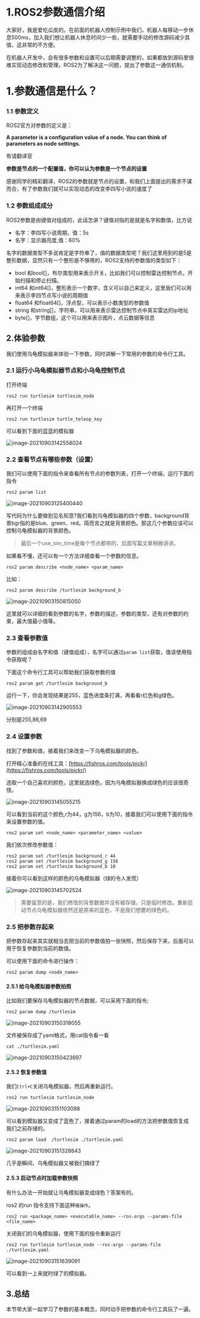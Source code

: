 # 1.ROS2参数通信介绍

大家好，我是爱吃瓜皮的。在前面的机器人控制示例中我们，机器人每移动一步休息500ms，加入我们想让机器人休息时间少一些，就需要手动的修改源码减少其值，这非常的不方便。

在机器人开发中，会有很多参数和设置可以后期需要调整的，如果都放到源码里很难实现动态修改和管理，ROS2为了解决这一问题，提出了参数这一通信机制。

# 1.参数通信是什么？

### 1.1 参数定义

ROS2官方对参数的定义是：

**A parameter is a configuration value of a node. You can think of parameters as node settings.**

有请翻译官

**参数是节点的一个配置值，你可以认为参数是一个节点的设置**

感谢同学的精彩翻译，ROS2的参数就是节点的设置，和我们上面提出的需求不谋而合，有了参数我们就可以实现动态的改变李四写小说的速度了

### 1.2 参数组成成分

ROS2参数是由键值对组成的，此话怎讲？键值对指的是就是名字和数值，比方说

- 名字：李四写小说周期，值：5s
- 名字：显示器亮度,值：60%

名字的数据类型不多说肯定是字符串了，值的数据类型呢？我们这里用到的是5是整形数据，显然只有一个整形是不够用的，ROS2支持的参数值的类型如下：

- bool 和bool[]，布尔类型用来表示开关，比如我们可以控制雷达控制节点，开始扫描和停止扫描。
- int64 和int64[]，整形表示一个数字，含义可以自己来定义，这里我们可以用来表示李四节点写小说的周期值
- float64 和float64[]，浮点型，可以表示小数类型的参数值
- string 和string[]，字符串，可以用来表示雷达控制节点中真实雷达的ip地址
- byte[]，字节数组，这个可以用来表示图片，点云数据等信息

## 2.体验参数

我们使用乌龟模拟器来体验一下参数，同时讲解一下常用的参数的命令行工具。

### 2.1 运行小乌龟模拟器节点和小乌龟控制节点

打开终端

```
ros2 run turtlesim turtlesim_node
```

再打开一个终端

```
ros2 run turtlesim turtle_teleop_key
```

可以看到下面的蓝蓝的模拟器

![image-20210903142558024](1.参数（Param）通信/imgs/image-20210903142558024.png)

### 2.2 查看节点有哪些参数（设置）

我们可以使用下面的指令来查看所有节点的参数列表，打开一个终端，运行下面的指令

```
ros2 param list
```

![image-20210903125400440](1.参数（Param）通信/imgs/image-20210903125400440.png)

写代码为什么要做到见名知意?我们看到乌龟模拟器的四个参数，background背景bgr指的是blue、green、red。简而言之就是背景颜色。那这几个参数应该可以控制乌龟模拟器的背景颜色。

> 最后一个use_sim_time是每个节点都带的，后面写篇文章稍微讲讲。

如果看不懂，还可以有一个方法详细查看一个参数的信息。

```
ros2 param describe <node_name> <param_name>
```

比如：

```
ros2 param describe /turtlesim background_b
```

![image-20210903150815050](1.参数（Param）通信/imgs/image-20210903150815050.png)

这里就可以详细的看到参数的名字，参数的描述，参数的类型，还有对参数的约束，最大值最小值等。

### 2.3 查看参数值

参数的组成由名字和值（键值组成），名字可以通过`param list`获取，值该使用指令获取呢？

下面这个命令行工具可以帮助我们获取参数的值

```
ros2 param get /turtlesim background_b
```

运行一下，你会发现结果是255，蓝色进度条打满，再看看r红色和g绿色。

![image-20210903142905553](1.参数（Param）通信/imgs/image-20210903142905553.png)

分别是255,86,69

### 2.4 设置参数

找到了参数和值，接着我们来改变一下乌龟模拟器的颜色。

打开精心准备的在线工具：[https://fishros.com/tools/pickr](https://fishros.com/tools/pickr/)

选取一个自己喜欢的颜色，这里就选绿色，因为乌龟模拟器换成绿色的应该很奇怪。

![image-20210903145055215](1.参数（Param）通信/imgs/image-20210903145055215.png)

可以看到当前的这个颜色,r为44，g为156，b为10，接着我们可以使用下面的指令来设置参数的值。

```
ros2 param set <node_name> <parameter_name> <value>
```

我们依次修改参数值：

```
ros2 param set /turtlesim background_r 44
ros2 param set /turtlesim background_g 156
ros2 param set /turtlesim background_b 10
```

接着你可以看到这样的颜色的乌龟模拟器（绿的令人发慌）

![image-20210903145702524](1.参数（Param）通信/imgs/image-20210903145702524.png)

> 需要留意的是，我们修改的背景数据并没有被存储，只是临时修改。重新启动节点乌龟模拟器依然还是原来的蓝色，不是我们想要的绿色的。

### 2.5 把参数存起来

把参数存起来其实就相当去把当前的参数值拍一张快照，然后保存下来，后面可以用于恢复参数到当前的数值。

可以使用下面的命令进行操作：

```
ros2 param dump <node_name>
```

#### 2.5.1 给乌龟模拟器参数拍照

比如我们要保存乌龟模拟器的节点数据，可以采用下面的指令;

```
ros2 param dump /turtlesim
```

![image-20210903150318055](1.参数（Param）通信/imgs/image-20210903150318055.png)

文件被保存成了yaml格式，用cat指令看一看

```
cat ./turtlesim.yaml
```

![image-20210903150423697](1.参数（Param）通信/imgs/image-20210903150423697.png)

#### 2.5.2 恢复参数值

我们`Ctrl+C`关闭乌龟模拟器，然后再重新运行。

```
ros2 run turtlesim turtlesim_node
```

![image-20210903151103098](1.参数（Param）通信/imgs/image-20210903151103098.png)

可以看到模拟器又变成了蓝色了，接着通过param的load的方法把参数值恢复成我们之前存储的。

```
ros2 param load  /turtlesim ./turtlesim.yaml
```

![image-20210903151328843](1.参数（Param）通信/imgs/image-20210903151328843.png)

几乎是瞬间，乌龟模拟器又被我们搞绿了

#### 2.5.3 启动节点时加载参数快照

有什么办法一开始就让乌龟模拟器变成绿色？答案有的。

ros2 的run 指令支持下面这种`骚操作`。

```
ros2 run <package_name> <executable_name> --ros-args --params-file <file_name>
```

关闭我们的乌龟模拟器，使用下面的指令重新运行

```
ros2 run turtlesim turtlesim_node --ros-args --params-file ./turtlesim.yaml
```

![image-20210903151639091](1.参数（Param）通信/imgs/image-20210903151639091.png)

可以看到一上来就时绿了的模拟器。

## 3.总结

本节带大家一起学习了参数的基本概念，同时动手把参数的命令行工具玩了一遍。


